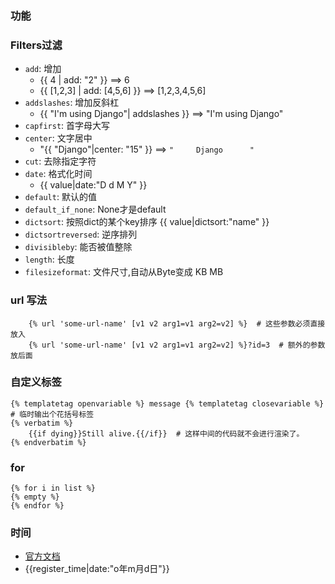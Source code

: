 ### 功能

### Filters过滤
* `add`: 增加
    * {{ 4 | add: "2" }}  ==> 6  
    * {{ [1,2,3] | add: [4,5,6] }} ==> [1,2,3,4,5,6]  
* `addslashes`: 增加反斜杠
    * {{ "I'm using Django"| addslashes }} ==> "I\'m using Django"
* `capfirst`: 首字母大写
* `center`: 文字居中
    * "{{ "Django"|center: "15" }} ==> `"     Django      "`
* `cut`: 去除指定字符
* `date`: 格式化时间
    * {{ value|date:"D d M Y" }}
* `default`: 默认的值
* `default_if_none`: None才是default
* `dictsort`: 按照dict的某个key排序
    {{ value|dictsort:"name" }}
* `dictsortreversed`: 逆序排列
* `divisibleby`: 能否被值整除
* `length`: 长度
* `filesizeformat`: 文件尺寸,自动从Byte变成 KB MB

### url 写法
```
    {% url 'some-url-name' [v1 v2 arg1=v1 arg2=v2] %}  # 这些参数必须直接放入
    {% url 'some-url-name' [v1 v2 arg1=v1 arg2=v2] %}?id=3  # 额外的参数放后面
```

### 自定义标签
    {% templatetag openvariable %} message {% templatetag closevariable %}  # 临时输出个花括号标签
    {% verbatim %}
        {{if dying}}Still alive.{{/if}}  # 这样中间的代码就不会进行渲染了。
    {% endverbatim %}


### for
    {% for i in list %}
    {% empty %}
    {% endfor %}


### 时间
* [官方文档](https://docs.djangoproject.com/en/1.11/ref/templates/builtins/#date)
* {{register_time|date:"o年m月d日"}}
